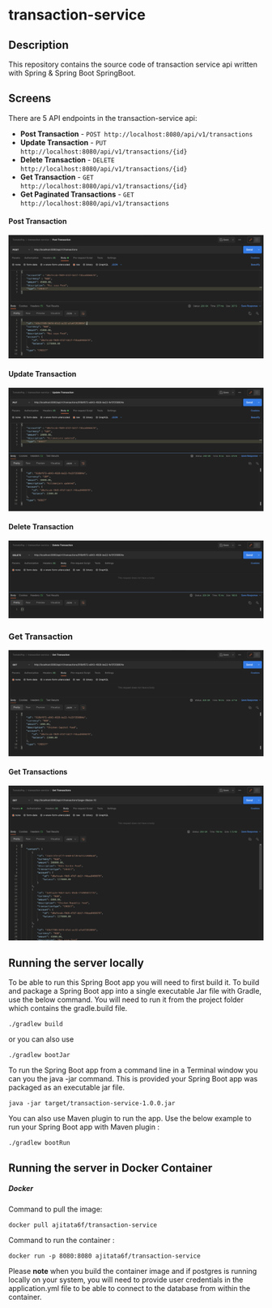 # transaction-service

## Description
This repository contains the source code of transaction service api written with Spring & Spring Boot SpringBoot.

## Screens
There are 5 API endpoints in the transaction-service api:
* **Post Transaction** - `POST http://localhost:8080/api/v1/transactions`
* **Update Transaction** - `PUT http://localhost:8080/api/v1/transactions/{id}`
* **Delete Transaction** - `DELETE http://localhost:8080/api/v1/transactions/{id}`
* **Get Transaction** - `GET http://localhost:8080/api/v1/transactions/{id}`
* **Get Paginated Transactions** - `GET http://localhost:8080/api/v1/transactions`

#### Post Transaction
![Post Transaction Screenshot](https://github.com/ajitata6f/transaction-service/blob/main/assets/img/Post_Transaction.png?raw=true)

#### Update Transaction
![Post Transaction Screenshot](https://github.com/ajitata6f/transaction-service/blob/main/assets/img/Update_Transaction.png?raw=true)

#### Delete Transaction
![Delete Transaction Screenshot](https://github.com/ajitata6f/transaction-service/blob/main/assets/img/Delete_Transaction.png?raw=true)

### Get Transaction
![Get Transaction Screenshot](https://github.com/ajitata6f/transaction-service/blob/main/assets/img/Get_Transaction.png?raw=true)

#### Get Transactions
![Get Transactions Screenshot](https://github.com/ajitata6f/transaction-service/blob/main/assets/img/Get_Transactions.png?raw=true)

## Running the server locally ##
To be able to run this Spring Boot app you will need to first build it. To build and package a Spring Boot app into a single executable Jar file with Gradle, use the below command. You will need to run it from the project folder which contains the gradle.build file.

```
./gradlew build
```
or you can also use

```
./gradlew bootJar
```

To run the Spring Boot app from a command line in a Terminal window you can you the java -jar command. This is provided your Spring Boot app was packaged as an executable jar file.

```
java -jar target/transaction-service-1.0.0.jar
```

You can also use Maven plugin to run the app. Use the below example to run your Spring Boot app with Maven plugin :

```
./gradlew bootRun
```

## Running the server in Docker Container ##
##### Docker #####
Command to pull the image:

```
docker pull ajitata6f/transaction-service
```

Command to run the container :

```
docker run -p 8080:8080 ajitata6f/transaction-service
```

Please **note** when you build the container image and if postgres is running locally on your system, you will need to provide user credentials in the application.yml file to be able to connect to the database from within the container.

